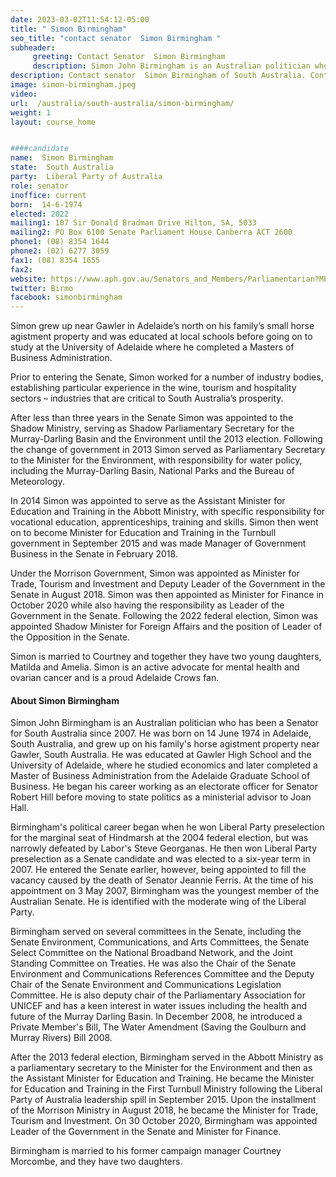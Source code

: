 ```yaml
---
date: 2023-03-02T11:54:12-05:00
title: " Simon Birmingham"
seo_title: "contact senator  Simon Birmingham "
subheader:
     greeting: Contact Senator  Simon Birmingham
     description: Simon John Birmingham is an Australian politician who has been a Senator for South Australia since 2007. He was born on 14 June 1974 in Adelaide, South Australia, and grew up on his family's horse agistment property near Gawler, South Australia. 
description: Contact senator  Simon Birmingham of South Australia. Contact information for  Simon Birmingham includes email address, phone number, and mailing address.
image: simon-birmingham.jpeg
video:
url:  /australia/south-australia/simon-birmingham/
weight: 1
layout: course_home


####candidate
name:  Simon Birmingham
state:	South Australia
party:	Liberal Party of Australia
role: senator
inoffice: current
born:  14-6-1974
elected: 2022
mailing1: 107 Sir Donald Bradman Drive Hilton, SA, 5033
mailing2: PO Box 6100 Senate Parliament House Canberra ACT 2600
phone1:	(08) 8354 1644
phone2: (02) 6277 3059
fax1: (08) 8354 1655
fax2:
website: https://www.aph.gov.au/Senators_and_Members/Parliamentarian?MPID=H6X
twitter: Birmo
facebook: simonbirmingham
---
```


Simon grew up near Gawler in Adelaide’s north on his family’s small horse agistment property and was educated at local schools before going on to study at the University of Adelaide where he completed a Masters of Business Administration.

Prior to entering the Senate, Simon worked for a number of industry bodies, establishing particular experience in the wine, tourism and hospitality sectors – industries that are critical to South Australia’s prosperity.

After less than three years in the Senate Simon was appointed to the Shadow Ministry, serving as Shadow Parliamentary Secretary for the Murray-Darling Basin and the Environment until the 2013 election. Following the change of government in 2013 Simon served as Parliamentary Secretary to the Minister for the Environment, with responsibility for water policy, including the Murray-Darling Basin, National Parks and the Bureau of Meteorology.

In 2014 Simon was appointed to serve as the Assistant Minister for Education and Training in the Abbott Ministry, with specific responsibility for vocational education, apprenticeships, training and skills. Simon then went on to become Minister for Education and Training in the Turnbull government in September 2015 and was made Manager of Government Business in the Senate in February 2018.

Under the Morrison Government, Simon was appointed as Minister for Trade, Tourism and Investment and Deputy Leader of the Government in the Senate in August 2018. Simon was then appointed as Minister for Finance in October 2020 while also having the responsibility as Leader of the Government in the Senate. Following the 2022 federal election, Simon was appointed Shadow Minister for Foreign Affairs and the position of Leader of the Opposition in the Senate.

Simon is married to Courtney and together they have two young daughters, Matilda and Amelia. Simon is an active advocate for mental health and ovarian cancer and is a proud Adelaide Crows fan.

#### About Simon Birmingham
Simon John Birmingham is an Australian politician who has been a Senator for South Australia since 2007. He was born on 14 June 1974 in Adelaide, South Australia, and grew up on his family's horse agistment property near Gawler, South Australia. He was educated at Gawler High School and the University of Adelaide, where he studied economics and later completed a Master of Business Administration from the Adelaide Graduate School of Business. He began his career working as an electorate officer for Senator Robert Hill before moving to state politics as a ministerial advisor to Joan Hall.

Birmingham's political career began when he won Liberal Party preselection for the marginal seat of Hindmarsh at the 2004 federal election, but was narrowly defeated by Labor's Steve Georganas. He then won Liberal Party preselection as a Senate candidate and was elected to a six-year term in 2007. He entered the Senate earlier, however, being appointed to fill the vacancy caused by the death of Senator Jeannie Ferris. At the time of his appointment on 3 May 2007, Birmingham was the youngest member of the Australian Senate. He is identified with the moderate wing of the Liberal Party.

Birmingham served on several committees in the Senate, including the Senate Environment, Communications, and Arts Committees, the Senate Select Committee on the National Broadband Network, and the Joint Standing Committee on Treaties. He was also the Chair of the Senate Environment and Communications References Committee and the Deputy Chair of the Senate Environment and Communications Legislation Committee. He is also deputy chair of the Parliamentary Association for UNICEF and has a keen interest in water issues including the health and future of the Murray Darling Basin. In December 2008, he introduced a Private Member's Bill, The Water Amendment (Saving the Goulburn and Murray Rivers) Bill 2008.

After the 2013 federal election, Birmingham served in the Abbott Ministry as a parliamentary secretary to the Minister for the Environment and then as the Assistant Minister for Education and Training. He became the Minister for Education and Training in the First Turnbull Ministry following the Liberal Party of Australia leadership spill in September 2015. Upon the installment of the Morrison Ministry in August 2018, he became the Minister for Trade, Tourism and Investment. On 30 October 2020, Birmingham was appointed Leader of the Government in the Senate and Minister for Finance.

Birmingham is married to his former campaign manager Courtney Morcombe, and they have two daughters.